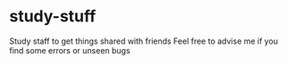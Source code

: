 # study-stuff
Study staff to get things shared with friends
Feel free to advise me if you find some errors or unseen bugs

